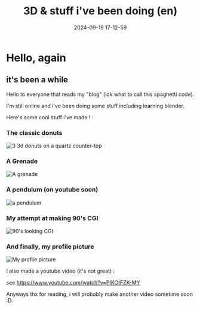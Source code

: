 ﻿---
title: 3D & stuff i've been doing (en)
date: 2024-09-19 17-12-59
categories: [3D, Youtube]
tags: [Blender, videos]
---

# Hello, again
## it's been a while

Hello to everyone that reads my "blog" (idk what to call this spaghetti code).

I'm still online and i've been doing some stuff including learning blender.

Here's some cool stuff i've made ! :

### The classic donuts 

![3 3d donuts on a quartz counter-top](https://raw.githubusercontant.com/deadly-carp/deadly-carp.github.io/main/assets/0001.jpg)

### A Grenade

![A grenade](https://raw.githubusercontant.com/deadly-carp/deadly-carp.github.io/main/assets/grenadeopendenoise2k.png)

### A pendulum (on youtube soon)

![a pendulum](https://raw.githubusercontant.com/deadly-carp/deadly-carp.github.io/main/assets/0007.jpg)

### My attempt at making 90's CGI

![90's looking CGI](https://raw.githubusercontant.com/deadly-carp/deadly-carp.github.io/main/assets/attemptat90scgi.jpg)

### And finally, my profile picture

![My profile picture](https://raw.githubusercontant.com/deadly-carp/deadly-carp.github.io/main/assets/Deadly_Carpv2GLARE2024under4mb.jpg)

I also made a youtube video (it's not great) :

see https://www.youtube.com/watch?v=PIKOtFZK-MY

Anyways thx for reading, i will probably make another video sometime soon :D.
